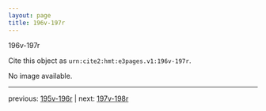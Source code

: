```yaml
---
layout: page
title: 196v-197r
---
```


196v-197r

Cite this object as `urn:cite2:hmt:e3pages.v1:196v-197r`.

No image available. 



---

previous: [195v-196r](../195v-196r/) | next: [197v-198r](../197v-198r/)
